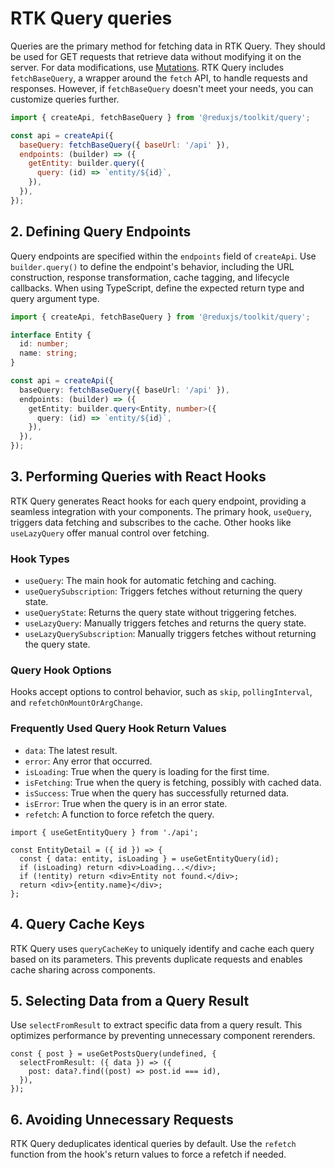 # RTK Query queries

Queries are the primary method for fetching data in RTK Query. They should be used for GET requests that retrieve data without modifying it on the server. For data modifications, use [Mutations](./mutations). RTK Query includes `fetchBaseQuery`, a wrapper around the `fetch` API, to handle requests and responses. However, if `fetchBaseQuery` doesn't meet your needs, you can customize queries further.

```javascript
import { createApi, fetchBaseQuery } from '@reduxjs/toolkit/query';

const api = createApi({
  baseQuery: fetchBaseQuery({ baseUrl: '/api' }),
  endpoints: (builder) => ({
    getEntity: builder.query({
      query: (id) => `entity/${id}`,
    }),
  }),
});
```

## 2. Defining Query Endpoints

Query endpoints are specified within the `endpoints` field of `createApi`. Use `builder.query()` to define the endpoint's behavior, including the URL construction, response transformation, cache tagging, and lifecycle callbacks. When using TypeScript, define the expected return type and query argument type.

```typescript
import { createApi, fetchBaseQuery } from '@reduxjs/toolkit/query';

interface Entity {
  id: number;
  name: string;
}

const api = createApi({
  baseQuery: fetchBaseQuery({ baseUrl: '/api' }),
  endpoints: (builder) => ({
    getEntity: builder.query<Entity, number>({
      query: (id) => `entity/${id}`,
    }),
  }),
});
```

## 3. Performing Queries with React Hooks

RTK Query generates React hooks for each query endpoint, providing a seamless integration with your components. The primary hook, `useQuery`, triggers data fetching and subscribes to the cache. Other hooks like `useLazyQuery` offer manual control over fetching.

### Hook Types

- `useQuery`: The main hook for automatic fetching and caching.
- `useQuerySubscription`: Triggers fetches without returning the query state.
- `useQueryState`: Returns the query state without triggering fetches.
- `useLazyQuery`: Manually triggers fetches and returns the query state.
- `useLazyQuerySubscription`: Manually triggers fetches without returning the query state.

### Query Hook Options

Hooks accept options to control behavior, such as `skip`, `pollingInterval`, and `refetchOnMountOrArgChange`.

### Frequently Used Query Hook Return Values

- `data`: The latest result.
- `error`: Any error that occurred.
- `isLoading`: True when the query is loading for the first time.
- `isFetching`: True when the query is fetching, possibly with cached data.
- `isSuccess`: True when the query has successfully returned data.
- `isError`: True when the query is in an error state.
- `refetch`: A function to force refetch the query.

```tsx
import { useGetEntityQuery } from './api';

const EntityDetail = ({ id }) => {
  const { data: entity, isLoading } = useGetEntityQuery(id);
  if (isLoading) return <div>Loading...</div>;
  if (!entity) return <div>Entity not found.</div>;
  return <div>{entity.name}</div>;
};
```

## 4. Query Cache Keys

RTK Query uses `queryCacheKey` to uniquely identify and cache each query based on its parameters. This prevents duplicate requests and enables cache sharing across components.

## 5. Selecting Data from a Query Result

Use `selectFromResult` to extract specific data from a query result. This optimizes performance by preventing unnecessary component rerenders.

```tsx
const { post } = useGetPostsQuery(undefined, {
  selectFromResult: ({ data }) => ({
    post: data?.find((post) => post.id === id),
  }),
});
```

## 6. Avoiding Unnecessary Requests

RTK Query deduplicates identical queries by default. Use the `refetch` function from the hook's return values to force a refetch if needed.

